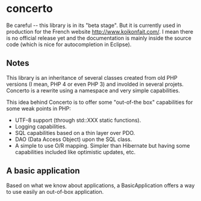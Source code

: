 # concerto


Be careful -- this library is in its "beta stage". But it is currently used in production for the French website http://www.koikonfait.com/. I mean there is no official release yet and the documentation is mainly inside the source code (which is nice for autocompletion in Eclipse).


## Notes

This library is an inheritance of several classes created from old PHP versions (I mean,
PHP 4 or even PHP 3) and involded in several projets. Concerto is a rewrite using
a namespace and very simple capabilities.

This idea behind Concerto is to offer some "out-of-the box" capabilities for some
weak points in PHP:

 - UTF-8 support (through std::XXX static functions).
 - Logging capabilities.
 - SQL capabilities based on a thin layer over PDO.
 - DAO (Data Access Object) upon the SQL class.
 - A simple to use O/R mapping. Simpler than Hibernate but having some
   capabilities included like optimistic updates, etc.

## A basic application

Based on what we know about applications, a BasicApplication offers a way to use
easily an out-of-box application.

    
